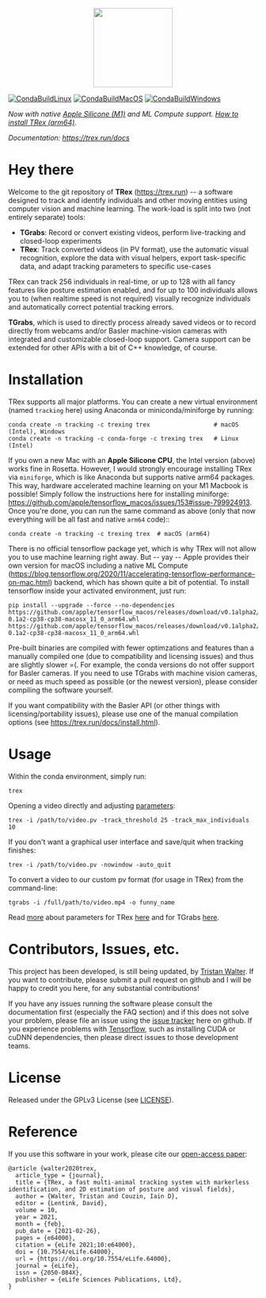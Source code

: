 <p align="center"><img src="https://github.com/mooch443/trex/blob/master/images/Icon1024.png" width="160px"></p>

[![CondaBuildLinux](https://github.com/mooch443/trex/actions/workflows/cmake-ubuntu.yml/badge.svg?branch=master)](https://github.com/mooch443/trex/actions/workflows/cmake-ubuntu.yml) [![CondaBuildMacOS](https://github.com/mooch443/trex/actions/workflows/cmake-macos.yml/badge.svg?branch=master)](https://github.com/mooch443/trex/actions/workflows/cmake-macos.yml) [![CondaBuildWindows](https://github.com/mooch443/trex/actions/workflows/cmake-windows.yml/badge.svg?branch=master)](https://github.com/mooch443/trex/actions/workflows/cmake-windows.yml)

*Now with native [Apple Silicone (M1)](https://www.apple.com/mac/m1/) and ML Compute support. [How to install TRex (arm64)](https://trex.run/docs/install.html#install-m1).*

*Documentation: https://trex.run/docs*

# Hey there

Welcome to the git repository of **TRex** (https://trex.run) -- a software designed to track and identify individuals and other moving entities using computer vision and machine learning. The work-load is split into two (not entirely separate) tools:

* **TGrabs**: Record or convert existing videos, perform live-tracking and closed-loop experiments
* **TRex**: Track converted videos (in PV format), use the automatic visual recognition, explore the data with visual helpers, export task-specific data, and adapt tracking parameters to specific use-cases

TRex can track 256 individuals in real-time, or up to 128 with all fancy features like posture estimation enabled, and for up to 100 individuals allows you to 
(when realtime speed is not required) visually recognize individuals and automatically correct potential tracking errors.

**TGrabs**, which is used to directly process already saved videos or to record directly from webcams and/or Basler machine-vision cameras with integrated and customizable closed-loop support. Camera support can be extended for other APIs with a bit of C++ knowledge, of course.

# Installation

TRex supports all major platforms. You can create a new virtual environment (named ``tracking`` here) using Anaconda or miniconda/miniforge by running:

	conda create -n tracking -c trexing trex                  # macOS (Intel), Windows
	conda create -n tracking -c conda-forge -c trexing trex   # Linux (Intel)

If you own a new Mac with an **Apple Silicone CPU**, the Intel version (above) works fine in Rosetta. However, I would strongly encourage installing TRex via ``miniforge``, which is like Anaconda but supports native arm64 packages. This way, hardware accelerated machine learning on your M1 Macbook is possible! Simply follow the instructions here for installing miniforge: https://github.com/apple/tensorflow_macos/issues/153#issue-799924913. Once you're done, you can run the same command as above (only that now everything will be all fast and native ``arm64`` code)::

	conda create -n tracking -c trexing trex  # macOS (arm64)

There is no official tensorflow package yet, which is why TRex will not allow you to use machine learning right away. But -- yay -- Apple provides their own version for macOS including a native ML Compute (https://blog.tensorflow.org/2020/11/accelerating-tensorflow-performance-on-mac.html) backend, which has shown quite a bit of potential. To install tensorflow inside your activated environment, just run:

	pip install --upgrade --force --no-dependencies https://github.com/apple/tensorflow_macos/releases/download/v0.1alpha2/tensorflow_macos-0.1a2-cp38-cp38-macosx_11_0_arm64.whl https://github.com/apple/tensorflow_macos/releases/download/v0.1alpha2/tensorflow_addons_macos-0.1a2-cp38-cp38-macosx_11_0_arm64.whl

Pre-built binaries are compiled with fewer optimzations and features than a manually compiled one (due to compatibility and licensing issues) and thus are slightly slower =(. For example, the conda versions do not offer support for Basler cameras. If you need to use TGrabs with machine vision cameras, or need as much speed as possible (or the newest version), please consider compiling the software yourself.

If you want compatibility with the Basler API (or other things with licensing/portability issues), please 
use one of the manual compilation options (see https://trex.run/docs/install.html).

# Usage

Within the conda environment, simply run:

	trex

Opening a video directly and adjusting [parameters](https://trex.run/docs/parameters_trex.html):

	trex -i /path/to/video.pv -track_threshold 25 -track_max_individuals 10

If you don't want a graphical user interface and save/quit when tracking finishes:

	trex -i /path/to/video.pv -nowindow -auto_quit

To convert a video to our custom pv format (for usage in TRex) from the command-line:

	tgrabs -i /full/path/to/video.mp4 -o funny_name

Read [more](https://trex.run/docs/run.html) about parameters for TRex [here](https://trex.run/docs/parameters_trex.html) and for TGrabs [here](https://trex.run/docs/parameters_tgrabs.html).

# Contributors, Issues, etc.

This project has been developed, is still being updated, by [Tristan Walter](http://moochm.de).
If you want to contribute, please submit a pull request on github and I will be happy to credit you here, for any substantial contributions!

If you have any issues running the software please consult the documentation first (especially the FAQ section) 
and if this does not solve your problem, please file an issue using the [issue tracker](https://github.com/mooch443/trex/issues) here on github. 
If you experience problems with [Tensorflow](https://tensorflow.org), such as installing CUDA or cuDNN dependencies, then please direct issues to those development teams.

# License

Released under the GPLv3 License (see [LICENSE](https://github.com/mooch443/trex/blob/master/LICENSE)).

# Reference

If you use this software in your work, please cite our [open-access paper](https://elifesciences.org/articles/64000):
```
@article {walter2020trex,
  article_type = {journal},
  title = {TRex, a fast multi-animal tracking system with markerless identification, and 2D estimation of posture and visual fields},
  author = {Walter, Tristan and Couzin, Iain D},
  editor = {Lentink, David},
  volume = 10,
  year = 2021,
  month = {feb},
  pub_date = {2021-02-26},
  pages = {e64000},
  citation = {eLife 2021;10:e64000},
  doi = {10.7554/eLife.64000},
  url = {https://doi.org/10.7554/eLife.64000},
  journal = {eLife},
  issn = {2050-084X},
  publisher = {eLife Sciences Publications, Ltd},
}
```
